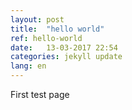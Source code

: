 ```yaml
---
layout: post
title:  "hello world"
ref: hello-world
date:   13-03-2017 22:54
categories: jekyll update
lang: en
---
```


First test page
